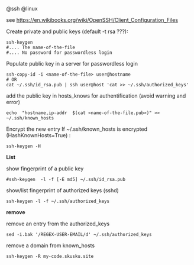 @ssh
@linux

see https://en.wikibooks.org/wiki/OpenSSH/Client_Configuration_Files

Create private and public keys (default -t rsa ???):

    ssh-keygen
    #.... The name-of-the-file
    #.... No password for passwordless login

Populate public key in a server for passwordless login

    ssh-copy-id -i <name-of-the-file> user@hostname
    # OR
    cat ~/.ssh/id_rsa.pub | ssh user@host 'cat >> ~/.ssh/authorized_keys'


add the public key in hosts_knows for authentification (avoid warning and error)

    echo  "hostname,ip-addr  $(cat <name-of-the-file.pub>)" >> ~/.ssh/known_hosts

Encrypt the new entry If ~/.ssh/known_hosts is encrypted (HashKnownHosts=True) :

    ssh-keygen -H

**List**

show fingerprint of a public key

    #ssh-keygen  -l -f [-E md5] ~/.ssh/id_rsa.pub

show/list fingerprint of authorized keys (sshd)

    ssh-keygen -l -f ~/.ssh/authorized_keys

**remove**

remove an entry from the authorized_keys

    sed -i.bak '/REGEX-USER-EMAIL/d' ~/.ssh/authorized_keys

remove a domain from known_hosts

    ssh-keygen -R my-code.skusku.site
